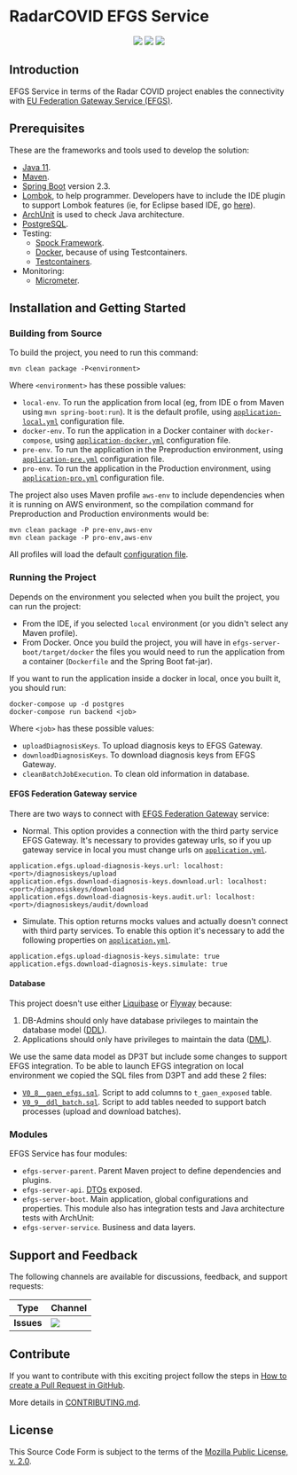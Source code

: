 # RadarCOVID EFGS Service

<p align="center">
    <a href="https://github.com/RadarCOVID/radar-covid-backend-efgs-server/commits/" title="Last Commit"><img src="https://img.shields.io/github/last-commit/RadarCOVID/radar-covid-backend-efgs-server?style=flat"></a>
    <a href="https://github.com/RadarCOVID/radar-covid-backend-efgs-server/issues" title="Open Issues"><img src="https://img.shields.io/github/issues/RadarCOVID/radar-covid-backend-efgs-server?style=flat"></a>
    <a href="https://github.com/RadarCOVID/radar-covid-backend-efgs-server/blob/master/LICENSE" title="License"><img src="https://img.shields.io/badge/License-MPL%202.0-brightgreen.svg?style=flat"></a>
</p>

## Introduction

EFGS Service in terms of the Radar COVID project enables the connectivity with [EU Federation Gateway Service (EFGS)](https://github.com/eu-federation-gateway-service/efgs-federation-gateway).

## Prerequisites

These are the frameworks and tools used to develop the solution:

- [Java 11](https://openjdk.java.net/).
- [Maven](https://maven.apache.org/).
- [Spring Boot](https://spring.io/projects/spring-boot) version 2.3.
- [Lombok](https://projectlombok.org/), to help programmer. Developers have to include the IDE plugin to support Lombok features (ie, for Eclipse based IDE, go [here](https://projectlombok.org/setup/eclipse)).
- [ArchUnit](https://www.archunit.org/) is used to check Java architecture.
- [PostgreSQL](https://www.postgresql.org/).
- Testing:
    - [Spock Framework](http://spockframework.org/).
    - [Docker](https://www.docker.com/), because of using Testcontainers.
    - [Testcontainers](https://www.testcontainers.org/).
- Monitoring:
    - [Micrometer](https://micrometer.io/).

## Installation and Getting Started

### Building from Source

To build the project, you need to run this command:

```shell
mvn clean package -P<environment>
```

Where `<environment>` has these possible values:

- `local-env`. To run the application from local (eg, from IDE o from Maven using `mvn spring-boot:run`). It is the default profile, using [`application-local.yml`](./efgs-server-boot/src/main/resources/application-local.yml) configuration file.
- `docker-env`. To run the application in a Docker container with `docker-compose`, using [`application-docker.yml`](./efgs-server-boot/src/main/resources/application-docker.yml) configuration file.
- `pre-env`. To run the application in the Preproduction environment, using [`application-pre.yml`](./efgs-server-boot/src/main/resources/application-pre.yml) configuration file.
- `pro-env`. To run the application in the Production environment, using [`application-pro.yml`](./efgs-server-boot/src/main/resources/application-pro.yml) configuration file.

The project also uses Maven profile `aws-env` to include dependencies when it is running on AWS environment, so the compilation command for Preproduction and Production environments would be:

```shell
mvn clean package -P pre-env,aws-env
mvn clean package -P pro-env,aws-env
```

All profiles will load the default [configuration file](./efgs-server-boot/src/main/resources/application.yml).

### Running the Project

Depends on the environment you selected when you built the project, you can run the project:

- From the IDE, if you selected `local` environment (or you didn't select any Maven profile).
- From Docker. Once you build the project, you will have in `efgs-server-boot/target/docker` the files you would need to run the application from a container (`Dockerfile` and the Spring Boot fat-jar).

If you want to run the application inside a docker in local, once you built it, you should run:

```shell
docker-compose up -d postgres
docker-compose run backend <job>
```

Where `<job>` has these possible values:
- `uploadDiagnosisKeys`. To upload diagnosis keys to EFGS Gateway.
- `downloadDiagnosisKeys`. To download diagnosis keys from EFGS Gateway.
- `cleanBatchJobExecution`. To clean old information in database.

#### EFGS Federation Gateway service

There are two ways to connect with [EFGS Federation Gateway](https://github.com/eu-federation-gateway-service/efgs-federation-gateway) service:

- Normal. This option provides a connection with the third party service EFGS Gateway. It's necessary to provides gateway urls, so if you up gateway service in local you must change urls on [`application.yml`](./efgs-server-boot/src/main/resources/application.yml).

```shell
application.efgs.upload-diagnosis-keys.url: localhost:<port>/diagnosiskeys/upload
application.efgs.download-diagnosis-keys.download.url: localhost:<port>/diagnosiskeys/download
application.efgs.download-diagnosis-keys.audit.url: localhost:<port>/diagnosiskeys/audit/download
```

- Simulate. This option returns mocks values and actually doesn't connect with third party services. To enable this option it's necessary to add the following properties on [`application.yml`](./efgs-server-boot/src/main/resources/application.yml).

```shell
application.efgs.upload-diagnosis-keys.simulate: true
application.efgs.download-diagnosis-keys.simulate: true
```

#### Database

This project doesn't use either [Liquibase](https://www.liquibase.org/) or [Flyway](https://flywaydb.org/) because:

1. DB-Admins should only have database privileges to maintain the database model ([DDL](https://en.wikipedia.org/wiki/Data_definition_language)).
2. Applications should only have privileges to maintain the data ([DML](https://en.wikipedia.org/wiki/Data_manipulation_language)).

We use the same data model as DP3T but include some changes to support EFGS integration. To be able to launch EFGS integration on local environment we copied the SQL files from D3PT and add these 2 files:

- [`V0_8__gaen_efgs.sql`](./sql/V0_8__gaen_efgs.sql). Script to add columns to `t_gaen_exposed` table.
- [`V0_9__ddl_batch.sql`](./sql/V0_9__ddl_batch.sql). Script to add tables needed to support batch processes (upload and download batches).

### Modules

EFGS Service has four modules:

- `efgs-server-parent`. Parent Maven project to define dependencies and plugins.
- `efgs-server-api`. [DTOs](https://en.wikipedia.org/wiki/Data_transfer_object) exposed.
- `efgs-server-boot`. Main application, global configurations and properties. This module also has integration tests and Java architecture tests with ArchUnit:
- `efgs-server-service`. Business and data layers.

## Support and Feedback
The following channels are available for discussions, feedback, and support requests:

| Type       | Channel                                                |
| ---------- | ------------------------------------------------------ |
| **Issues** | <a href="https://github.com/RadarCOVID/radar-covid-backend-efgs-server/issues" title="Open Issues"><img src="https://img.shields.io/github/issues/RadarCOVID/radar-covid-backend-efgs-server?style=flat"></a> |

## Contribute

If you want to contribute with this exciting project follow the steps in [How to create a Pull Request in GitHub](https://opensource.com/article/19/7/create-pull-request-github).

More details in [CONTRIBUTING.md](./CONTRIBUTING.md).

## License

This Source Code Form is subject to the terms of the [Mozilla Public License, v. 2.0](https://www.mozilla.org/en-US/MPL/2.0/).

